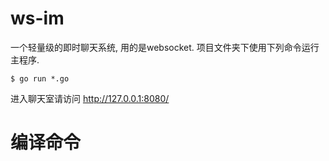 # ws-im
一个轻量级的即时聊天系统, 用的是websocket. 项目文件夹下使用下列命令运行主程序.


```
$ go run *.go

```
进入聊天室请访问 http://127.0.0.1:8080/

# 编译命令
